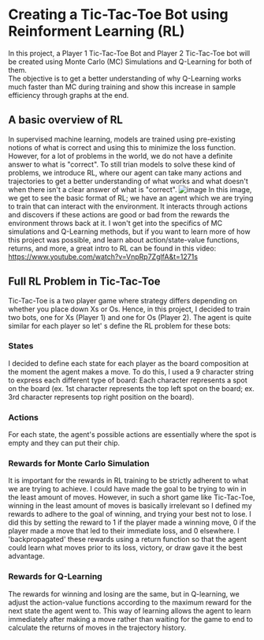 # Creating a Tic-Tac-Toe Bot using Reinforment Learning (RL)
In this project, a Player 1 Tic-Tac-Toe Bot and Player 2 Tic-Tac-Toe bot will be created using Monte Carlo (MC) Simulations and Q-Learning for both of them. <br>
The objective is to get a better understanding of why Q-Learning works much faster than MC during training and show this increase in sample efficiency through graphs at the end.

## A basic overview of RL
In supervised machine learning, models are trained using pre-existing notions of what is correct and using this to minimize the loss function. However, for a lot of problems in the world, we do not have a definite answer to what is "correct". To still trian models to solve these kind of problems, we introduce RL, where our agent can take many actions and trajectories to get a better understanding of what works and what doesn't when there isn't a clear answer of what is "correct".
![image](https://github.com/user-attachments/assets/1fb1119c-3bfe-46ab-bdba-b126c5ecc34e)
In this image, we get to see the basic format of RL; we have an agent which we are trying to train that can interact with the environment. It interacts through actions and discovers if these actions are good or bad from the rewards the environment throws back at it.
I won't get into the specifics of MC simulations and Q-Learning methods, but if you want to learn more of how this project was possible, and learn about action/state-value functions, returns, and more, a great intro to RL can be found in this video: https://www.youtube.com/watch?v=VnpRp7ZglfA&t=1271s

## Full RL Problem in Tic-Tac-Toe
Tic-Tac-Toe is a two player game where strategy differs depending on whether you place down Xs or Os. Hence, in this project, I decided to train two bots, one for Xs (Player 1) and one for Os (Player 2). The agent is quite similar for each player so let' s define the RL problem for these bots:

### States
I decided to define each state for each player as the board composition at the moment the agent makes a move. To do this, I used a 9 character string to express each different type of board:
Each character represents a spot on the board (ex. 1st character represents the top left spot on the board; ex. 3rd character represents top right position on the board).

### Actions
For each state, the agent's possible actions are essentially where the spot is empty and they can put their chip.

### Rewards for Monte Carlo Simulation
It is important for the rewards in RL training to be strictly adherent to what we are trying to achieve. I could have made the goal to be trying to win in the least amount of moves. However, in such a short game like 
Tic-Tac-Toe, winning in the least amount of moves is basically irrelevant so I defined my rewards to adhere to the goal of winning, and trying your best not to lose.
I did this by setting the reward to 1 if the player made a winning move, 0 if the player made a move that led to their immediate loss, and 0 elsewhere. I 'backpropagated' these rewards using a return function so that
the agent could learn what moves prior to its loss, victory, or draw gave it the best advantage.

### Rewards for Q-Learning
The rewards for winning and losing are the same, but in Q-learning, we adjust the action-value functions according to the maximum reward for the next state the agent went to. This way of learning allows the agent to learn
immediately after making a move rather than waiting for the game to end to calculate the returns of moves in the trajectory history.
